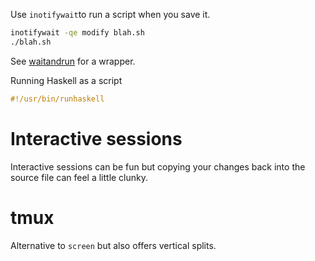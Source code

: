 Use ```inotifywait```to run a script when you save it.

```bash
inotifywait -qe modify blah.sh
./blah.sh
```

See [waitandrun](bin/waitandrun) for a wrapper.


Running Haskell as a script
```haskell
#!/usr/bin/runhaskell
```

# Interactive sessions
Interactive sessions can be fun but copying your changes back into the source
file can feel a little clunky.

# tmux
Alternative to ```screen``` but also offers vertical splits.

